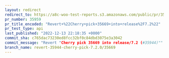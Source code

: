 ```yaml
---
layout: redirect
redirect_to: https://a8c-woo-test-reports.s3.amazonaws.com/public/pr/35959/api/index.html
pr_number: 35959
pr_title_encoded: "Revert+%22Cherry+pick+35669+into+release%2F7.2%22"
pr_test_type: api
last_published: "2022-12-13 22:18:35 +0000"
commit_sha: c765dac73230ed8fcc32bf0c84dbd3075e3a3042
commit_message: "Revert "Cherry pick 35669 into release/7.2 (#35944)""
branch_name: revert-35944-cherry-pick-7.2.0/35669
---
```

